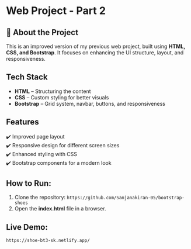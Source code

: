# Web Project - Part 2  

## 📌 About the Project  
This is an improved version of my previous web project, built using **HTML, CSS, and Bootstrap**. It focuses on enhancing the UI structure, layout, and responsiveness.  

## Tech Stack  
- **HTML** – Structuring the content  
- **CSS** – Custom styling for better visuals  
- **Bootstrap** – Grid system, navbar, buttons, and responsiveness  

## Features  
✔️ Improved page layout  
✔️ Responsive design for different screen sizes  
✔️ Enhanced styling with CSS  
✔️ Bootstrap components for a modern look  

## How to Run:
1. Clone the repository:  ```https://github.com/Sanjanakiran-05/bootstrap-shoes```  
2. Open the **index.html** file in a browser.  

## Live Demo: 
```https://shoe-bt3-sk.netlify.app/```
